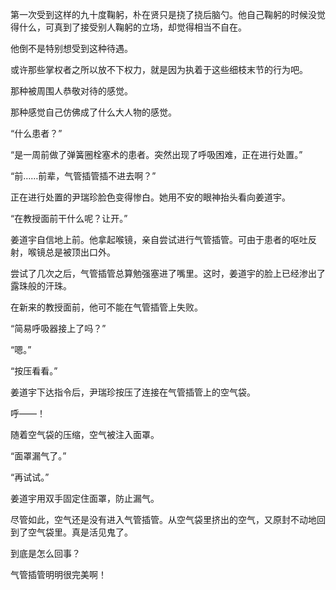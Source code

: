 第一次受到这样的九十度鞠躬，朴在贤只是挠了挠后脑勺。他自己鞠躬的时候没觉得什么，可真到了接受别人鞠躬的立场，却觉得相当不自在。

他倒不是特别想受到这种待遇。

或许那些掌权者之所以放不下权力，就是因为执着于这些细枝末节的行为吧。

那种被周围人恭敬对待的感觉。

那种感觉自己仿佛成了什么大人物的感觉。

“什么患者？”

“是一周前做了弹簧圈栓塞术的患者。突然出现了呼吸困难，正在进行处置。”

“前……前辈，气管插管插不进去啊？”

正在进行处置的尹瑞珍脸色变得惨白。她用不安的眼神抬头看向姜道宇。

“在教授面前干什么呢？让开。”

姜道宇自信地上前。他拿起喉镜，亲自尝试进行气管插管。可由于患者的呕吐反射，喉镜总是被顶出口外。

尝试了几次之后，气管插管总算勉强塞进了嘴里。这时，姜道宇的脸上已经渗出了露珠般的汗珠。

在新来的教授面前，他可不能在气管插管上失败。

“简易呼吸器接上了吗？”

“嗯。”

“按压看看。”

姜道宇下达指令后，尹瑞珍按压了连接在气管插管上的空气袋。

呼——！

随着空气袋的压缩，空气被注入面罩。

“面罩漏气了。”

“再试试。”

姜道宇用双手固定住面罩，防止漏气。

尽管如此，空气还是没有进入气管插管。从空气袋里挤出的空气，又原封不动地回到了空气袋里。真是活见鬼了。

到底是怎么回事？

气管插管明明很完美啊！
